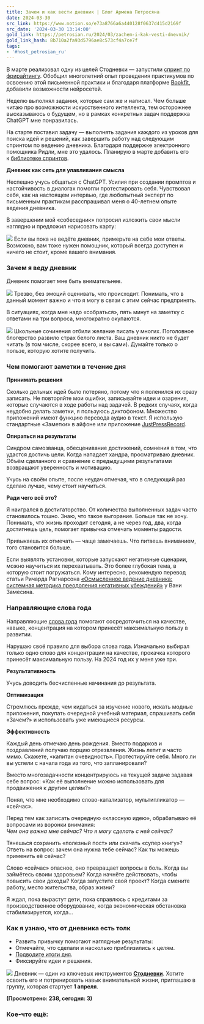 ```yaml
---
title: Зачем и как вести дневник | Блог Армена Петросяна
date: 2024-03-30
src_link: https://www.notion.so/e73a8766a6a440128f0637d415d2169f
src_date: '2024-03-30 13:14:00'
gold_link: https://petrosian.ru/2024/03/zachem-i-kak-vesti-dnevnik/
gold_link_hash: 8b710a2fa93d5796ae8c573cf4a7ce7f
tags:
- '#host_petrosian_ru'
---
```




В марте реализовал одну из целей Стодневки — запустили [спринт по фрирайтингу](//www.bookfit.ru/sprint_course/freewriting/). Обобщил многолетний опыт проведения практикумов по освоению этой письменной практики и благодаря платформе [Bookfit](//www.bookfit.ru/), добавили возможности нейросетей.


Неделю выполнял задания, которые сам же и написал. Чем больше читаю про возможности искусственного интеллекта, тем осторожнее высказываюсь о будущем, но в рамках конкретных задач поддержка ChatGPT мне понравилась.


На старте поставил задачу — выполнять задания каждого из уроков для поиска идей и решений, как завершить работу над следующим спринтом по ведению дневника. Благодаря поддержке электронного помощника Ридли, мне это удалось. Планирую в марте добавить его к [библиотеке спринтов](//www.bookfit.ru/dashboard/).


**Дневник как сеть для улавливания смысла**


Неспешно учусь общаться с ChatGPT. Усилия при создании промптов и настойчивость в диалогах помогли протестировать себя. Чувствовал себя, как на настоящем интервью, где любопытный эксперт по письменным практикам расспрашивал меня о 40-летнем опыте ведения дневника.


В завершении мой «собеседник» попросил изложить свои мысли наглядно и предложил нарисовать карту:


![](//petrosian.ru/wp-content/uploads/2024/03/%D0%BE%D0%B1%D1%89%D0%B0%D1%8F_.jpg)
Если вы пока не ведёте дневник, примерьте на себе мои ответы. Возможно, вам тоже нужен помощник, который всегда доступен и ничего не стоит, кроме вашего внимания.


### Зачем я веду дневник


Дневник помогает мне быть внимательнее.


![](//petrosian.ru/wp-content/uploads/2024/03/%D0%B7%D0%B0%D1%87%D0%B5%D0%BC_.jpg)
Трезво, без эмоций оценивать, что происходит. Понимать, что в данный момент важно и что я могу в связи с этим сейчас предпринять.


В ситуациях, когда мне надо «собраться», пять минут на заметку с ответами на три вопроса, многократно окупаются.


![](//petrosian.ru/wp-content/uploads/2024/03/%D0%B7%D0%B0%D0%BC%D0%B5%D1%82%D0%BA%D0%B0.jpg)
Школьные сочинения отбили желание писать у многих. Поголовное блогерство развило страх белого листа. Ваш дневник никто не будет читать (в том числе, скорее всего, и вы сами). Думайте только о пользе, которую хотите получить.


### Чем помогают заметки в течение дня


**Принимать решения**


Сколько дельных идей было потеряно, потому что я поленился их сразу записать. Не повторяйте мои ошибки, записывайте идеи и озарения, которые случаются в ходе работы над задачей. В редких случаях, когда неудобно делать заметки, я пользуюсь диктофоном. Множество приложений имеют функцию перевода аудио в текст. Я использую стандартные «Заметки» в айфоне или приложение [JustPressRecord](//apps.apple.com/us/app/just-press-record/id1033342465).


**Опираться на результаты**


Синдром самозванца, обесценивание достижений, сомнения в том, что удастся достичь цели. Когда нападает хандра, просматриваю дневник. Объём сделанного и сравнение с предыдущими результатами возвращают уверенность и мотивацию.


Учусь на своём опыте, после неудач отмечая, что в следующий раз сделаю лучше, чему стоит научиться.


**Ради чего всё это?**


Я наигрался в достигаторство. От количества выполненных задач часто становилось тошно. Знаю, что такое выгорание. Больше так не хочу. Понимать, что жизнь проходит сегодня, а не через год, два, когда достигнешь цель, помогает привычка отмечать моменты радости.


Привыкаешь их отмечать — чаще замечаешь. Что питаешь вниманием, того становится больше.


Если выявлять установки, которые запускают негативные сценарии, можно научиться их перехватывать. Это более глубокая тема, в которую стоит погружаться. Кому интересно, рекомендую перевод статьи Ричарда Рагнарсона [«Осмысленное ведение дневника: системная методика преодоления негативных убеждений»](//zamesin.ru/cbt-journaling/) у Вани Замесина.


### Направляющие слова года


Направляющие [слова года](//interesno.co/myself/8b896af0aeb8) помогают сосредоточиться на качестве, навыке, концентрация на котором принесёт максимальную пользу в развитии.


Нарушаю своё правило для выбора слова года. Изначально выбирал только одно слово для концентрации на качестве, прокачка которого принесёт максимальную пользу. На 2024 год их у меня уже три.


**Результативность**


Учусь доводить бесчисленные начинания до результата.


**Оптимизация**


Стремлюсь прежде, чем кидаться за изучение нового, искать модные приложения, покупать очередной учебный материал, спрашивать себя «Зачем?» и использовать уже имеющиеся ресурсы.


**Эффективность**


Каждый день отмечаю день рождения. Вместо подарков и поздравлений получаю порцию отрезвления. Жизнь летит и часто мимо. Скажете, «капитан очевидность». Протестируйте себя. Много ли вы успели с начала года из того, что запланировали?


Вместо многозадачности концентрируюсь на текущей задаче задавая себе вопрос: «Как её выполнение можно использовать для продвижения к другим целям?»


Понял, что мне необходимо слово-катализатор, мультипликатор — «сейчас».


Перед тем как записать очередную «классную идею», обрабатываю её вопросами из воронки внимания:   
*Чем она важна мне сейчас? Что я могу сделать с ней сейчас?*


Тянешься сохранить «полезный пост» или скачать «супер книгу»? Ответь на вопрос: зачем она нужна тебе сейчас? Как ты можешь применить её сейчас?


Слово «сейчас» опасное, оно превращает вопросы в боль. Когда вы займётесь своим здоровьем? Когда начнёте действовать, чтобы повысить свои доходы? Когда запустите свой проект? Когда смените работу, место жительства, образ жизни?


Я ждал, пока вырастут дети, пока справлюсь с кредитами за производственное оборудование, когда экономическая обстановка стабилизируется, когда…


### Как я узнаю, что от дневника есть толк


* Развить привычку помогают наглядные результаты:
* Отмечайте, что сделали и насколько приблизились к целям.
* [Подводите итоги дня](//telegra.ph/Kak-regulyarnoe-podvedenie-itogov-dnya-stanovitsya-oporoj-i-ukreplyaet-uverennost-08%E2%80%9314).
* Фиксируйте идеи и решения.


![](//petrosian.ru/wp-content/uploads/2024/03/%D0%BE%D1%86%D0%B5%D0%BD%D0%BA%D0%B0-%D1%83%D1%81%D0%B8%D0%BB%D0%B8%D0%B9.jpg)
Дневник — один из ключевых инструментов **[Стодневки](//stodnevka.ru/)**. Хотите освоить его и потренировать навык внимательной жизни, приглашаю в группу, которая стартует **1 апреля**.


**(Просмотрено: 238, сегодня: 3)** 
### Кое-что ещё: